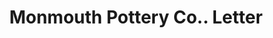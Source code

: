 ---
doi: 10.7916/D8T45535
date_other: '1897'
date_other_textual: '1897'
form: correspondence
genre:
- Letters (correspondence)
name:
- Monmouth Pottery Co.
object_in_context_url: https://biggert.cul.columbia.edu/items/view/ave_biggert_00262
subject_hierarchical_geographic:
- Monmouth, Illinois, United States
subject_name:
- Monmouth Pottery Co.
title: Monmouth Pottery Co.. Letter
sort_title: Monmouth Pottery Co.. Letter
call_number: ave_biggert_00262
coordinates:
- 40.91166666666666,-90.64444444444445
pid: ave_biggert_00262
identifiers: ave_biggert_00262
thumbnail: https://derivativo-1.library.columbia.edu/iiif/2/ldpd:344212/full/!256,256/0/native.jpg
permalink: /biggert/ave_biggert_00262/
layout: iiif-image-page
---